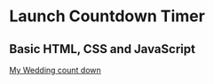 # Launch Countdown Timer

## Basic HTML, CSS and JavaScript


[My Wedding count down](https://douellette12.github.io/launch-countdown-timer-main/)
